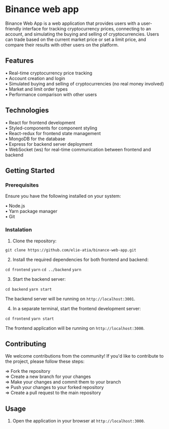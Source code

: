 # Binance web app

Binance Web App is a web application that provides users with a user-friendly interface for tracking cryptocurrency prices, connecting to an account, and simulating the buying and selling of cryptocurrencies. Users can trade based on the current market price or set a limit price, and compare their results with other users on the platform.

## Features

• Real-time cryptocurrency price tracking  
• Account creation and login  
• Simulated buying and selling of cryptocurrencies (no real money involved)  
• Market and limit order types  
• Performance comparison with other users  

## Technologies

• React for frontend development  
• Styled-components for component styling  
• React-redux for frontend state management  
• MongoDB for the database  
• Express for backend server deployment  
• WebSocket (ws) for real-time communication between frontend and backend  


## Getting Started 

### Prerequisites

Ensure you have the following installed on your system:  

• Node.js  
• Yarn package manager  
• Git  

### Instalation

1. Clone the repository:

`git clone https://github.com/elie-atia/binance-web-app.git`

2. Install the required dependencies for both frontend and backend:

`cd frontend`
`yarn`
`cd ../backend`
`yarn`

3. Start the backend server:

`cd backend`
`yarn start`

The backend server will be running on `http://localhost:3001`.

4. In a separate terminal, start the frontend development server:

`cd frontend`
`yarn start`

The frontend application will be running on `http://localhost:3000`.

## Contributing

We welcome contributions from the community! If you'd like to contribute to the project, please follow these steps:  

=> Fork the repository  
=> Create a new branch for your changes  
=> Make your changes and commit them to your branch  
=> Push your changes to your forked repository  
=> Create a pull request to the main repository  

## Usage

1. Open the application in your browser at `http://localhost:3000`.


